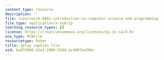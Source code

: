 ```yaml
---
content_type: resource
description: ''
file: /courses/6-0001-introduction-to-computer-science-and-programming-in-python-fall-2016/bad72996d1e129055544ac4897e4266c_mrvBnZIEsZY.srt
file_type: application/x-subrip
learning_resource_types: []
license: https://creativecommons.org/licenses/by-nc-sa/4.0/
ocw_type: OCWFile
resourcetype: Other
title: 3play caption file
uid: bad72996-d1e1-2905-5544-ac4897e4266c
---
```

